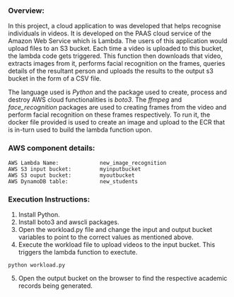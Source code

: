 ### **Overview:**
In this project, a cloud application to was developed that helps recognise individuals in videos. It is developed on the PAAS cloud service of the Amazon Web Service which is Lambda. 
The users of this application would upload files to an S3 bucket. Each time a video is uploaded to this bucket, the lambda code gets triggered. This function then downloads that video, extracts images from it, performs facial recognition on the frames, queries details of the resultant person and uploads the results to the output s3 bucket in the form of a CSV file.

The language used is *Python* and the package used to create, process and destroy AWS cloud functionalities is *boto3*. The *ffmpeg* and *face_recognition* packages are used to creating frames from the video and perform facial recognition on these frames respectively.
To run it, the docker file provided is used to create an image and upload to the ECR that is in-turn used to build the lambda function upon.

### **AWS component details:**
```
AWS Lambda Name:             new_image_recognition
AWS S3 input bucket:         myinputbucket
AWS S3 ouput bucket:         myoutbucket
AWS DynamoDB table:          new_students
```

### **Execution Instructions:**
1. Install Python.
2. Install boto3 and awscli packages.
3. Open the workload.py file and change the input and output bucket variables to point to the correct values as mentioned above.
4. Execute the workload file to upload videos to the input bucket. This triggers the lambda function to exectute.
```
python workload.py
```
5. Open the output bucket on the browser to find the respective academic records being generated.
